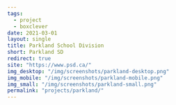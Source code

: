 ```yaml
---
tags:
  - project
  - boxclever
date: 2021-03-01
layout: single
title: Parkland School Division
short: Parkland SD
redirect: true
site: "https://www.psd.ca/"
img_desktop: "/img/screenshots/parkland-desktop.png"
img_mobile: "/img/screenshots/parkland-mobile.png"
img_small: "/img/screenshots/parkland-small.png"
permalink: "projects/parkland/"
---
```

